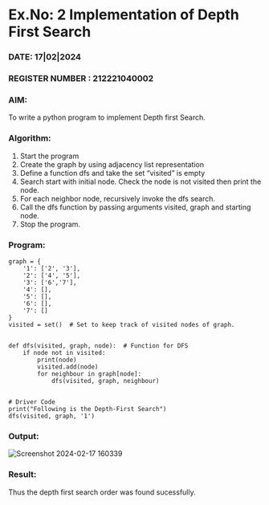 # Ex.No: 2  Implementation of Depth First Search
### DATE: 17|02|2024                                                                         
### REGISTER NUMBER : 212221040002 
### AIM: 
To write a python program to implement Depth first Search. 
### Algorithm:
1. Start the program
2. Create the graph by using adjacency list representation
3. Define a function dfs and take the set “visited” is empty 
4. Search start with initial node. Check the node is not visited then print the node.
5. For each neighbor node, recursively invoke the dfs search.
6. Call the dfs function by passing arguments visited, graph and starting node.
7. Stop the program.
### Program:
```
graph = {
    '1': ['2', '3'],
    '2': ['4', '5'],
    '3': ['6','7'],
    '4': [],
    '5': [],
    '6': [],
    '7': []
}
visited = set()  # Set to keep track of visited nodes of graph.


def dfs(visited, graph, node):  # Function for DFS
    if node not in visited:
        print(node)
        visited.add(node)
        for neighbour in graph[node]:
            dfs(visited, graph, neighbour)


# Driver Code
print("Following is the Depth-First Search")
dfs(visited, graph, '1')
```












### Output:


![Screenshot 2024-02-17 160339](https://github.com/Naveen-154/AI_Lab_2023-24/assets/114643271/b5697bb8-8166-4d8d-8a0c-bb6b5c889b89)






### Result:
Thus the depth first search order was found sucessfully.
